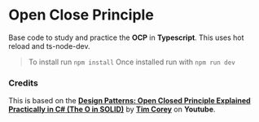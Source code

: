 # Open Close Principle
Base code to study and practice the **OCP** in **Typescript**. This uses hot reload and ts-node-dev.

>To install run ```npm install```
>Once installed run with ```npm run dev```

### Credits
This is based on the **[Design Patterns: Open Closed Principle Explained Practically in C# (The O in SOLID)](https://youtu.be/VFlk43QGEgc)** by **[Tim Corey](https://www.youtube.com/user/IAmTimCorey/featured)** on **Youtube**.
